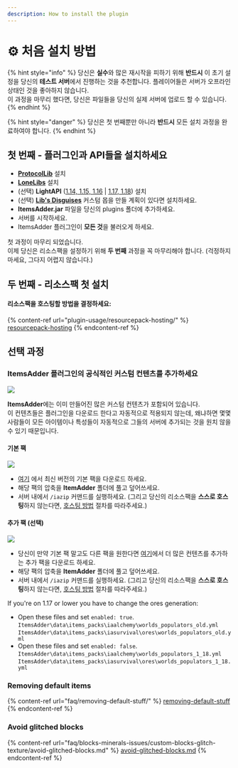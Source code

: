 ```yaml
---
description: How to install the plugin
---
```


# ⚙ 처음 설치 방법

{% hint style="info" %}
당신은 **실수**와 많은 재시작을 피하기 위해 **반드시** 이 초기 설정을 당신의 **테스트 서버**에서 진행하는 것을 추천합니다. 플레이어들은 서버가 오프라인 상태인 것을 좋아하지 않습니다.\
이 과정을 마무리 했다면, 당신은 파일들을 당신의 실제 서버에 업로드 할 수 있습니다.
{% endhint %}

{% hint style="danger" %}
당신은 첫 번째뿐만 아니라 **반드시** 모든 설치 과정을 완료하여야 합니다.
{% endhint %}

## 첫 번째 - 플러그인과 API들을 설치하세요

- [**ProtocolLib**](https://www.spigotmc.org/resources/protocollib.1997/) 설치
- [**LoneLibs**](https://www.spigotmc.org/resources/lonelibs.75974/) 설치
- (선택) **LightAPI** ([1.14, 1.15, 1.16](http://a.devs.beer/lightapi-old) | [1.17, 1.18](http://a.devs.beer/lightapi-new)) 설치
- (선택) [**Lib's Disguises**](https://www.spigotmc.org/resources/libs-disguises-free.81/) 커스텀 몹을 만들 계획이 있다면 설치하세요.
- **ItemsAdder.jar** 파일을 당신의 plugins 폴더에 추가하세요.
- 서버를 시작하세요.
- ItemsAdder 플러그인이 **모든 것**을 불러오게 하세요.

첫 과정이 마무리 되었습니다.\
이제 당신은 리소스팩을 설정하기 위해 **두 번째** 과정을 꼭 마무리해야 합니다. (걱정하지 마세요, 그다지 어렵지 않습니다.)

## 두 번째 - 리소스팩 첫 설치

#### 리소스팩을 호스팅할 방법을 결정하세요:

{% content-ref url="plugin-usage/resourcepack-hosting/" %}
[resourcepack-hosting](plugin-usage/resourcepack-hosting/)
{% endcontent-ref %}

## 선택 과정

### ItemsAdder 플러그인의 공식적인 커스텀 컨텐츠를 추가하세요

![](.gitbook/assets/items_showcase_gif.apng)

**ItemsAdder**에는 이미 만들어진 많은 커스텀 컨텐츠가 포함되어 있습니다.\
이 컨텐츠들은 플러그인을 다운로드 한다고 자동적으로 적용되지 않는데, 왜냐하면 몇몇 사람들이 모든 아이템이나 특성들이 자동적으로 그들의 서버에 추가되는 것을 원치 않을 수 있기 때문입니다.

#### 기본 팩

![](<.gitbook/assets/image (47).png>)

- [여기](https://github.com/ItemsAdder/DefaultPack/releases/latest)&#x20;에서 최신 버전의 기본 팩을 다운로드 하세요.
- 해당 팩의 압축을 **ItemAdder** 폴더에 풀고 덮어쓰세요.
- 서버 내에서 `/iazip` 커맨드를 실행하세요. (그리고 당신의 리소스팩을 **스스로 호스팅**하지 않는다면, [호스팅 방법](plugin-usage/resourcepack-hosting/) 절차를 따라주세요.)

#### 추가 팩 (선택)

![](<.gitbook/assets/image (50).png>)

- 당신이 만약 기본 팩 말고도 다른 팩을 원한다면 [여기](https://github.com/ItemsAdder/OtherPacks/releases/latest)에서 더 많은 컨텐츠를 추가하는 추가 팩을 다운로드 하세요.
- 해당 팩의 압축을 **ItemAdder** 폴더에 풀고 덮어쓰세요.
- 서버 내에서 `/iazip` 커맨드를 실행하세요. (그리고 당신의 리소스팩을 **스스로 호스팅**하지 않는다면, [호스팅 방법](plugin-usage/resourcepack-hosting/) 절차를 따라주세요.)

If you're on 1.17 or lower you have to change the ores generation:

* Open these files and set `enabled: true`.\
  `ItemsAdder\data\items_packs\iaalchemy\worlds_populators_old.yml`\
  `ItemsAdder\data\items_packs\iasurvival\ores\worlds_populators_old.yml`
* Open these files and set `enabled: false`.\
  `ItemsAdder\data\items_packs\iaalchemy\worlds_populators_1_18.yml`\
  `ItemsAdder\data\items_packs\iasurvival\ores\worlds_populators_1_18.yml`

### Removing default items

{% content-ref url="faq/removing-default-stuff/" %}
[removing-default-stuff](faq/removing-default-stuff/)
{% endcontent-ref %}

### Avoid glitched blocks

{% content-ref url="faq/blocks-minerals-issues/custom-blocks-glitch-texture/avoid-glitched-blocks.md" %}
[avoid-glitched-blocks.md](faq/blocks-minerals-issues/custom-blocks-glitch-texture/avoid-glitched-blocks.md)
{% endcontent-ref %}
